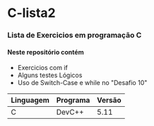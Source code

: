 # C-lista2

### Lista de Exercicios em programação C

#### Neste repositório contém
+ Exercicios com if
+ Alguns testes Lógicos
+ Uso de Switch-Case e while no "Desafio 10"

|Linguagem|Programa|Versão|
|--|--|--|
|C|DevC++|5.11|
